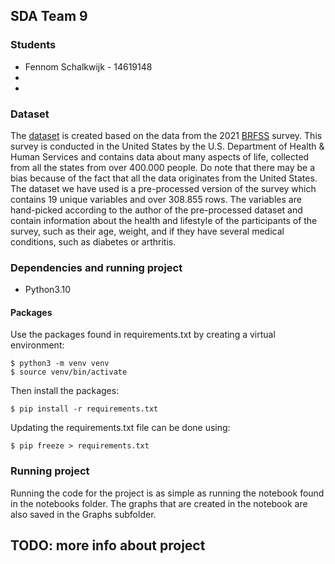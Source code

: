 ## SDA Team 9

### Students
- Fennom Schalkwijk - 14619148
-
-

### Dataset
The [dataset](https://www.kaggle.com/datasets/alphiree/cardiovascular-diseases-risk-prediction-dataset) is created
based on the data from the 2021 [BRFSS](https://www.cdc.gov/brfss/index.html) survey. This survey is conducted in the
United States by the U.S. Department of Health & Human Services and contains data about many aspects of life, collected from all the states
from over 400.000 people. Do note that there may be a bias because of the fact
that all the data originates from the United States. The dataset we have used is a pre-processed
version of the survey which contains 19 unique variables and over 308.855 rows. The
variables are hand-picked according to the author of the pre-processed dataset and contain
information about the health and lifestyle of the participants of the survey, such as their age, weight, and if they have several
medical conditions, such as diabetes or arthritis.

### Dependencies and running project

- Python3.10

#### Packages
Use the packages found in requirements.txt by creating a virtual environment:

```
$ python3 -m venv venv
$ source venv/bin/activate
```

Then install the packages:

```
$ pip install -r requirements.txt
```

Updating the requirements.txt file can be done using:
```
$ pip freeze > requirements.txt
```

### Running project
Running the code for the project is as simple as running the
notebook found in the notebooks folder. The graphs
that are created in the notebook are also saved in the
Graphs subfolder.

## TODO: more info about project
